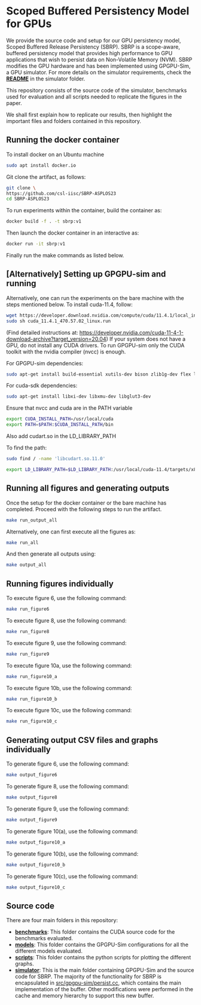 # Scoped Buffered Persistency Model for GPUs

We provide the source code and setup for our GPU persistency model, Scoped Buffered Release Persistency (SBRP). SBRP is a scope-aware, buffered persistency model that provides high performance to GPU applications that wish to persist data on Non-Volatile Memory (NVM). SBRP modifies the GPU hardware and has been implemented using GPGPU-Sim, a GPU simulator. For more details on the simulator requirements, check the **[README](simulator/README.md)** in the simulator folder.

This repository consists of the source code of the simulator, benchmarks used for evaluation and all scripts needed to replicate the figures in the paper. 

We shall first explain how to replicate our results, then highlight the important files and folders contained in this repository.

## Running the docker container
To install docker on an Ubuntu machine 

```bash
sudo apt install docker.io
```

Git clone the artifact, as follows: 

```bash
git clone \
https://github.com/csl-iisc/SBRP-ASPLOS23
cd SBRP-ASPLOS23
```

To run experiments within the container, build the container as:

```bash
docker build -f . -t sbrp:v1
```

Then launch the docker container in an interactive as: 

```bash
docker run -it sbrp:v1
```
Finally run the make commands as listed below. 

## [Alternatively] Setting up GPGPU-sim and running

Alternatively, one can run the experiments on the bare machine with the steps mentioned below.
To install cuda-11.4, follow:

```bash
wget https://developer.download.nvidia.com/compute/cuda/11.4.1/local_installers/cuda_11.4.1_470.57.02_linux.run
sudo sh cuda_11.4.1_470.57.02_linux.run
```

(Find detailed instructions at: https://developer.nvidia.com/cuda-11-4-1-download-archive?target_version=20.04) 
If your system does not have a GPU, do not install any CUDA drivers.
To run GPGPU-sim only the CUDA toolkit with the nvidia compiler (nvcc) is enough.  

For GPGPU-sim dependencies: 
```bash
sudo apt-get install build-essential xutils-dev bison zlib1g-dev flex libglu1-mesa-dev 
```
For cuda-sdk dependencies: 
```bash
sudo apt-get install libxi-dev libxmu-dev libglut3-dev 
```

Ensure that nvcc and cuda are in the PATH variable 
```bash
export CUDA_INSTALL_PATH=/usr/local/cuda
export PATH=$PATH:$CUDA_INSTALL_PATH/bin
```

Also add cudart.so in the LD_LIBRARY_PATH

To find the path: 
```bash
sudo find / -name 'libcudart.so.11.0'
```

```bash
export LD_LIBRARY_PATH=$LD_LIBRARY_PATH:/usr/local/cuda-11.4/targets/x86_64-linux/lib
```

## Running all figures and generating outputs 

Once the setup for the docker container or the bare machine has completed. 
Proceed with the following steps to run the artifact. 

```bash
make run_output_all 
```
Alternatively, one can first execute all the figures as: 
```bash
make run_all
```
And then generate all outputs using: 
```bash
make output_all
```

## Running figures individually

To execute figure 6, use the following command: 
```bash
make run_figure6
```

To execute figure 8, use the following command: 
```bash
make run_figure8
```

To execute figure 9, use the following command: 
```bash
make run_figure9
```

To execute figure 10a, use the following command: 
```bash
make run_figure10_a
```

To execute figure 10b, use the following command: 
```bash
make run_figure10_b
```

To execute figure 10c, use the following command: 
```bash
make run_figure10_c
```

## Generating output CSV files and graphs individually
To generate figure 6, use the following command: 
```bash
make output_figure6
```
To generate figure 8, use the following command: 
```bash
make output_figure8
```
To generate figure 9, use the following command: 
```bash
make output_figure9
```
To generate figure 10(a), use the following command: 
```bash
make output_figure10_a
```
To generate figure 10(b), use the following command: 
```bash
make output_figure10_b
```
To generate figure 10(c), use the following command: 
```bash
make output_figure10_c
```

## Source code
There are four main folders in this repository:
- **[benchmarks](benchmarks/)**: This folder contains the CUDA source code for the benchmarks evaluated. 
- **[models](models/)**: This folder contains the GPGPU-Sim configurations for all the different models evaluated.
- **[scripts](scripts/)**: This folder contains the python scripts for plotting the different graphs.
- **[simulator](simulator/)**: This is the main folder containing GPGPU-Sim and the source code for SBRP. The majority of the functionality for SBRP is encapsulated in [src/gpgpu-sim/persist.cc](simulator/src/gpgpu-sim/persist.cc), which contains the main implementation of the buffer. Other modifications were performed in the cache and memory hierarchy to support this new buffer.
